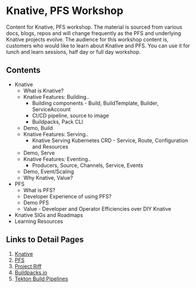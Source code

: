 # Knative, PFS Workshop

Content for Knative, PFS workshop. The material is sourced from various docs, blogs, repos and will change frequently as the PFS and underlying Knative projects evolve. The audience for this workshop content is, customers who would like to learn about Knative and PFS. You can use it for lunch and learn sessions, half day or full day workshop.

## Contents

- Knative
  - What is Knative?
  - Knative Features: Building..
    - Building components - Build, BuildTemplate, Builder, ServiceAccount
    - CI/CD pipeline, source to image
    - Buildpacks, Pack CLI
  - Demo, Build
  - Knative Features: Serving..
    - Knative Serving Kubernetes CRD - Service, Route, Configuration and Resources
  - Demo, Serve
  - Knative Features: Eventing..
    - Producers, Source, Channels, Service, Events
  - Demo, Event/Scaling
  - Why Knative, Value?
- PFS
  - What is PFS?
  - Developer Experience of using PFS?
  - Demo PFS
  - Value - Developer and Operator Efficiencies over DIY Knative
- Knative SIGs and Roadmaps
- Learning Resources

## Links to Detail Pages

1. [Knative](./Knative.md)
2. [PFS](./Pfs.md)
3. [Project Riff](./Riff.md)
4. [Buildpacks.io](./Buildpacks.md)
5. [Tekton Build Pipelines](./Tekton.md)
